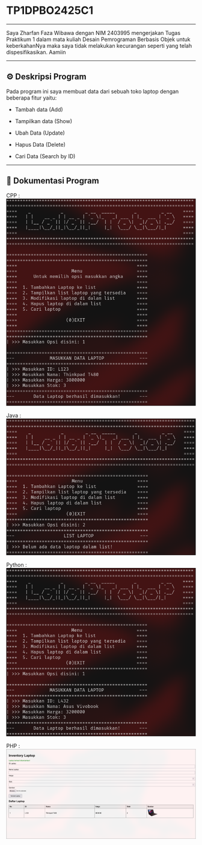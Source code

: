 # TP1DPBO2425C1

---

Saya Zharfan Faza Wibawa dengan NIM 2403995 mengerjakan Tugas Praktikum 1 dalam mata kuliah Desain Pemrograman Berbasis Objek untuk keberkahanNya maka saya tidak melakukan kecurangan seperti yang telah dispesifikasikan. Aamiin

---

## :gear: Deskripsi Program  
Pada program ini saya membuat data dari sebuah toko laptop dengan beberapa fitur yaitu:

- Tambah data (Add) 


- Tampilkan data (Show)
- Ubah Data (Update)  
- Hapus Data (Delete)  
- Cari Data (Search by ID)  

---

## :file_folder: Dokumentasi Program
CPP : 
![CPP](dokumentasi/cpp.png)

Java :
![Java](dokumentasi/java.png)

Python : 
![Python](dokumentasi/python.png)

PHP :
![PHP](dokumentasi/php.png)
